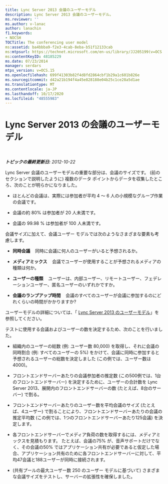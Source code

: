 ```yaml
---
title: Lync Server 2013 会議のユーザーモデル
description: Lync Server 2013 会議のユーザーモデル。
ms.reviewer: ''
ms.author: v-lanac
author: lanachin
f1.keywords:
- NOCSH
TOCTitle: The conferencing user model
ms:assetid: ba4bbba9-f2e3-4cab-8eba-b51f12133cab
ms:mtpsurl: https://technet.microsoft.com/en-us/library/JJ205199(v=OCS.15)
ms:contentKeyID: 48185229
ms.date: 07/23/2014
manager: serdars
mtps_version: v=OCS.15
ms.openlocfilehash: 699f41303b82f4d8fd2864cbf1b29a1c601b826e
ms.sourcegitcommit: d42a21b194f4a45e828188e04b25c1ce28a5d1ae
ms.translationtype: MT
ms.contentlocale: ja-JP
ms.lasthandoff: 10/17/2020
ms.locfileid: "48555983"
---
```

# <a name="the-conferencing-user-model-in-lync-server-2013"></a>Lync Server 2013 の会議のユーザーモデル

<div data-xmlns="http://www.w3.org/1999/xhtml">

<div class="topic" data-xmlns="http://www.w3.org/1999/xhtml" data-msxsl="urn:schemas-microsoft-com:xslt" data-cs="https://msdn.microsoft.com/">

<div data-asp="https://msdn2.microsoft.com/asp">



</div>

<div id="mainSection">

<div id="mainBody">

<span> </span>

_**トピックの最終更新日:** 2012-10-22_

Lync Server 会議のユーザーモデルの重要な部分は、会議のサイズです。 (前のセクションで説明したように) 複数のデータ ポイントからデータを収集したところ、次のことが明らかになりました。

  - ほとんどの会議は、実際には参加者が平均 4 ～ 6 人の小規模なグループ作業の会議です。

  - 会議の約 80% は参加者が 20 人未満です。

  - 会議の 99.98 % は参加者が 100 人未満です。

会議サイズに加えて、会議ユーザー モデルでは次のようなさまざまな要素も考慮します。

  - **同時会議**    同時に会議に何人のユーザーがいると予想されるか。

  - **メディアミックス**    会議でユーザーが使用することが予想されるメディアの種類は何か。

  - **ユーザーの種類**    ユーザーは、内部ユーザー、リモートユーザー、フェデレーションユーザー、匿名ユーザーのいずれかですか。

  - **会議のランプアップ時間**    会議のすべてのユーザーが会議に参加するのにどれくらいの時間がかかりますか?

ユーザーモデルの詳細については、「 [Lync Server 2013 のユーザーモデル](lync-server-2013-user-models.md)」を参照してください。

テストに使用する会議およびユーザーの数を決定するため、次のことを行いました。

  - 組織内のユーザーの総数 (例: ユーザー数 80,000) を取得し、それに会議の同時割合 (例: すべてのユーザーの 5%) をかけて、会議に同時に参加すると予想されるユーザーの総数を決定しました (この例では、ユーザー数は 4000)。

  - フロントエンドサーバーあたりの会議参加者の推定数 (この500例では、1台のフロントエンドサーバー) を決定するために、ユーザーの合計数を Lync Server 2013、展開内のフロントエンドサーバーの数 (たとえば、8台のサーバー) で割る。

  - フロントエンドサーバーあたりのユーザー数を平均会議のサイズ (たとえば、4ユーザー) で割ることにより、フロントエンドサーバーあたりの会議の推定平均数 (この例では、1つのフロントエンドサーバーあたり125会議) を決定します。

  - 各フロントエンドサーバーでメディア負荷の数を取得するには、メディアミックスを見積もります。 たとえば、会議の75% が、音声サポートだけでなく、その会議の50% ではアプリケーション共有が必要であると仮定した場合、アプリケーション共有のために各フロントエンドサーバーに対して、平均47会議と188ユーザーが同時に接続されます。

  - (共有プールの最大ユーザー数 250 のユーザー モデルに基づいて) さまざまな会議サイズをテストし、サーバーの拡張性を確保しました。

</div>

<span> </span>

</div>

</div>

</div>

